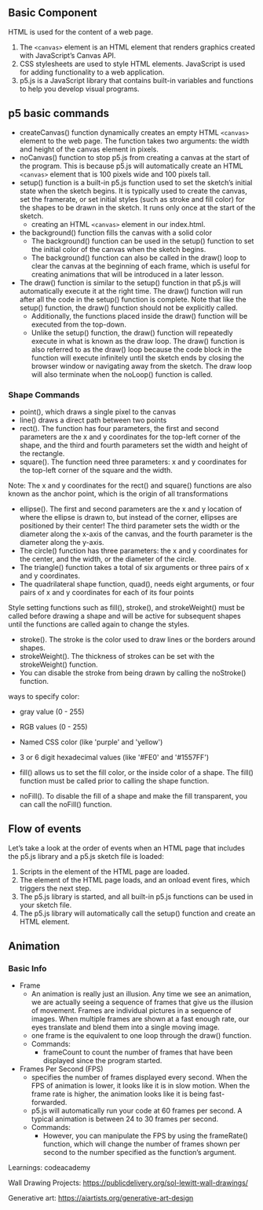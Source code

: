 ## Basic Component

HTML is used for the content of a web page.

1. The `<canvas>` element is an HTML element that renders graphics created with JavaScript’s Canvas API.
1. CSS stylesheets are used to style HTML elements.
   JavaScript is used for adding functionality to a web application.
1. p5.js is a JavaScript library that contains built-in variables and functions to help you develop visual programs.

## p5 basic commands

- createCanvas() function dynamically creates an empty HTML `<canvas>` element to the web page. The function takes two arguments: the width and height of the canvas element in pixels.
- noCanvas() function to stop p5.js from creating a canvas at the start of the program. This is because p5.js will automatically create an HTML `<canvas>` element that is 100 pixels wide and 100 pixels tall.
- setup() function is a built-in p5.js function used to set the sketch’s initial state when the sketch begins. It is typically used to create the canvas, set the framerate, or set initial styles (such as stroke and fill color) for the shapes to be drawn in the sketch. It runs only once at the start of the sketch.
  - creating an HTML `<canvas>` element in our index.html.
- the background() function fills the canvas with a solid color
  - The background() function can be used in the setup() function to set the initial color of the canvas when the sketch begins.
  - The background() function can also be called in the draw() loop to clear the canvas at the beginning of each frame, which is useful for creating animations that will be introduced in a later lesson.
- The draw() function is similar to the setup() function in that p5.js will automatically execute it at the right time. The draw() function will run after all the code in the setup() function is complete. Note that like the setup() function, the draw() function should not be explicitly called.
  - Additionally, the functions placed inside the draw() function will be executed from the top-down.
  - Unlike the setup() function, the draw() function will repeatedly execute in what is known as the draw loop. The draw() function is also referred to as the draw() loop because the code block in the function will execute infinitely until the sketch ends by closing the browser window or navigating away from the sketch. The draw loop will also terminate when the noLoop() function is called.

### Shape Commands

- point(), which draws a single pixel to the canvas
- line() draws a direct path between two points
- rect(). The function has four parameters, the first and second parameters are the x and y coordinates for the top-left corner of the shape, and the third and fourth parameters set the width and height of the rectangle.
- square(). The function need three parameters: x and y coordinates for the top-left corner of the square and the width.

Note: The x and y coordinates for the rect() and square() functions are also known as the anchor point, which is the origin of all transformations

- ellipse(). The first and second parameters are the x and y location of where the ellipse is drawn to, but instead of the corner, ellipses are positioned by their center! The third parameter sets the width or the diameter along the x-axis of the canvas, and the fourth parameter is the diameter along the y-axis.
- The circle() function has three parameters: the x and y coordinates for the center, and the width, or the diameter of the circle.
- The triangle() function takes a total of six arguments or three pairs of x and y coordinates.
- The quadrilateral shape function, quad(), needs eight arguments, or four pairs of x and y coordinates for each of its four points

Style setting functions such as fill(), stroke(), and strokeWeight() must be called before drawing a shape and will be active for subsequent shapes until the functions are called again to change the styles.

- stroke(). The stroke is the color used to draw lines or the borders around shapes.
- strokeWeight(). The thickness of strokes can be set with the strokeWeight() function.
- You can disable the stroke from being drawn by calling the noStroke() function.

ways to specify color:

- gray value (0 - 255)
- RGB values (0 - 255)
- Named CSS color (like 'purple' and 'yellow')
- 3 or 6 digit hexadecimal values (like '#FE0' and '#1557FF')

- fill() allows us to set the fill color, or the inside color of a shape. The fill() function must be called prior to calling the shape function.
- noFill(). To disable the fill of a shape and make the fill transparent, you can call the noFill() function.

## Flow of events

Let’s take a look at the order of events when an HTML page that includes the p5.js library and a p5.js sketch file is loaded:

1. Scripts in the <head> element of the HTML page are loaded.
1. The <body> element of the HTML page loads, and an onload event fires, which triggers the next step.
1. The p5.js library is started, and all built-in p5.js functions can be used in your sketch file.
1. The p5.js library will automatically call the setup() function and create an HTML <canvas> element.

## Animation

### Basic Info

- Frame
  - An animation is really just an illusion. Any time we see an animation, we are actually seeing a sequence of frames that give us the illusion of movement. Frames are individual pictures in a sequence of images. When multiple frames are shown at a fast enough rate, our eyes translate and blend them into a single moving image.
  - one frame is the equivalent to one loop through the draw() function.
  - Commands:
    - frameCount to count the number of frames that have been displayed since the program started.
- Frames Per Second (FPS)
  - specifies the number of frames displayed every second. When the FPS of animation is lower, it looks like it is in slow motion. When the frame rate is higher, the animation looks like it is being fast-forwarded.
  - p5.js will automatically run your code at 60 frames per second. A typical animation is between 24 to 30 frames per second.
  - Commands:
    - However, you can manipulate the FPS by using the frameRate() function, which will change the number of frames shown per second to the number specified as the function’s argument.

Learnings: codeacademy

Wall Drawing Projects:
https://publicdelivery.org/sol-lewitt-wall-drawings/

Generative art:
https://aiartists.org/generative-art-design
